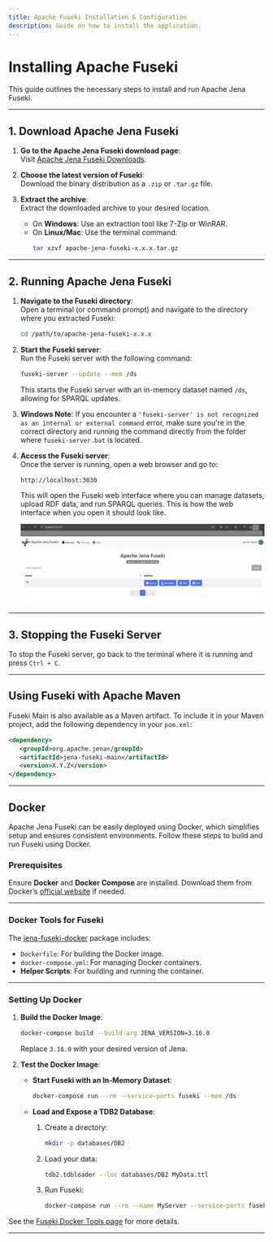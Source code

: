 ```yaml
---
title: Apache Fuseki Installation & Configuration
description: Guide on how to install the application.
---
```

# Installing Apache Fuseki

This guide outlines the necessary steps to install and run Apache Jena Fuseki.

---

## 1. Download Apache Jena Fuseki

1. **Go to the Apache Jena Fuseki download page**:  
   Visit [Apache Jena Fuseki Downloads](https://jena.apache.org/download/index.cgi).
   
2. **Choose the latest version of Fuseki**:  
   Download the binary distribution as a `.zip` or `.tar.gz` file.

3. **Extract the archive**:  
   Extract the downloaded archive to your desired location.
   - On **Windows**: Use an extraction tool like 7-Zip or WinRAR.
   - On **Linux/Mac**: Use the terminal command:
     ```bash
     tar xzvf apache-jena-fuseki-x.x.x.tar.gz
     ```

---

## 2. Running Apache Jena Fuseki

1. **Navigate to the Fuseki directory**:  
   Open a terminal (or command prompt) and navigate to the directory where you extracted Fuseki:
   ```bash
   cd /path/to/apache-jena-fuseki-x.x.x
   ```

2. **Start the Fuseki server**:  
   Run the Fuseki server with the following command:
   ```bash
   fuseki-server --update --mem /ds
   ```
   This starts the Fuseki server with an in-memory dataset named `/ds`, allowing for SPARQL updates.

3. **Windows Note**: If you encounter a `'fuseki-server' is not recognized as an internal or external command` error, make sure you're in the correct directory and running the command directly from the folder where `fuseki-server.bat` is located.

4. **Access the Fuseki server**:  
   Once the server is running, open a web browser and go to:
   ```
   http://localhost:3030
   ```
   This will open the Fuseki web interface where you can manage datasets, upload RDF data, and run SPARQL queries.
   This is how the web interface when you open it should look like.

   ![Apache Fuseki](../../../../../assets/images/fuseki.png)

---

## 3. Stopping the Fuseki Server

To stop the Fuseki server, go back to the terminal where it is running and press `Ctrl + C`.

---

## Using Fuseki with Apache Maven

Fuseki Main is also available as a Maven artifact. To include it in your Maven project, add the following dependency in your `pom.xml`:

```xml
<dependency>
   <groupId>org.apache.jena</groupId>
   <artifactId>jena-fuseki-main</artifactId>
   <version>X.Y.Z</version>
</dependency>
```

---

## Docker

Apache Jena Fuseki can be easily deployed using Docker, which simplifies setup and ensures consistent environments. Follow these steps to build and run Fuseki using Docker.

### Prerequisites

Ensure **Docker** and **Docker Compose** are installed. Download them from Docker’s [official website](https://www.docker.com/get-started) if needed.

---

### Docker Tools for Fuseki

The [jena-fuseki-docker](https://repo1.maven.org/maven2/org/apache/jena/jena-fuseki-docker/) package includes:

- `Dockerfile`: For building the Docker image.
- `docker-compose.yml`: For managing Docker containers.
- **Helper Scripts**: For building and running the container.

---

### Setting Up Docker

1. **Build the Docker Image**:
   ```bash
   docker-compose build --build-arg JENA_VERSION=3.16.0
   ```
   Replace `3.16.0` with your desired version of Jena.

2. **Test the Docker Image**:
   - **Start Fuseki with an In-Memory Dataset**:
     ```bash
     docker-compose run --rm --service-ports fuseki --mem /ds
     ```

   - **Load and Expose a TDB2 Database**:
     1. Create a directory:
        ```bash
        mkdir -p databases/DB2
        ```
     2. Load your data:
        ```bash
        tdb2.tdbloader --loc databases/DB2 MyData.ttl
        ```
     3. Run Fuseki:
        ```bash
        docker-compose run --rm --name MyServer --service-ports fuseki --update --loc databases/DB2 /ds
        ```

See the [Fuseki Docker Tools page](https://jena.apache.org/documentation/fuseki2/fuseki-docker.html) for more details.

---
